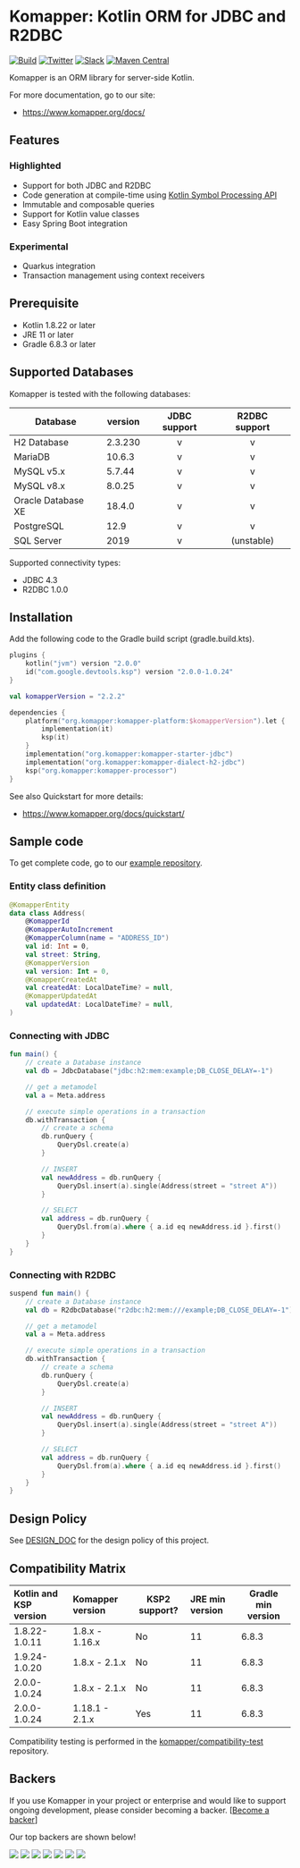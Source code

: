 Komapper: Kotlin ORM for JDBC and R2DBC
========================================

[![Build](https://github.com/komapper/komapper/actions/workflows/build.yml/badge.svg)](https://github.com/komapper/komapper/actions/workflows/build.yml)
[![Twitter](https://img.shields.io/badge/News-@komapper-0071BC.svg?style=flat&logo=twitter)](https://twitter.com/komapper)
[![Slack](https://img.shields.io/badge/Chat-%23komapper-yellow.svg?style=flat&logo=slack)](https://kotlinlang.slack.com/messages/komapper/)
[![Maven Central](https://img.shields.io/maven-central/v/org.komapper/komapper-platform)](https://search.maven.org/artifact/org.komapper/komapper-platform)

Komapper is an ORM library for server-side Kotlin.

For more documentation, go to our site:  
- https://www.komapper.org/docs/

## Features

### Highlighted

- Support for both JDBC and R2DBC
- Code generation at compile-time using [Kotlin Symbol Processing API](https://github.com/google/ksp)
- Immutable and composable queries
- Support for Kotlin value classes
- Easy Spring Boot integration

### Experimental

- Quarkus integration
- Transaction management using context receivers

## Prerequisite

- Kotlin 1.8.22 or later
- JRE 11 or later
- Gradle 6.8.3 or later

## Supported Databases

Komapper is tested with the following databases:

| Database           | version | JDBC support | R2DBC support |
|--------------------|---------|:------------:|:-------------:|
| H2 Database        | 2.3.230 |      v       |       v       |
| MariaDB            | 10.6.3  |      v       |       v       |
| MySQL v5.x         | 5.7.44  |      v       |       v       |
| MySQL v8.x         | 8.0.25  |      v       |       v       |
| Oracle Database XE | 18.4.0  |      v       |       v       |
| PostgreSQL         | 12.9    |      v       |       v       |
| SQL Server         | 2019    |      v       |  (unstable)   |

Supported connectivity types:

- JDBC 4.3
- R2DBC 1.0.0

## Installation

Add the following code to the Gradle build script (gradle.build.kts).

```kotlin
plugins {
    kotlin("jvm") version "2.0.0"
    id("com.google.devtools.ksp") version "2.0.0-1.0.24"
}

val komapperVersion = "2.2.2"

dependencies {
    platform("org.komapper:komapper-platform:$komapperVersion").let {
        implementation(it)
        ksp(it)
    }
    implementation("org.komapper:komapper-starter-jdbc")
    implementation("org.komapper:komapper-dialect-h2-jdbc")
    ksp("org.komapper:komapper-processor")
}
```

See also Quickstart for more details:

- https://www.komapper.org/docs/quickstart/

## Sample code

To get complete code, go to our [example repository](https://github.com/komapper/komapper-examples).

### Entity class definition

```kotlin
@KomapperEntity
data class Address(
    @KomapperId
    @KomapperAutoIncrement
    @KomapperColumn(name = "ADDRESS_ID")
    val id: Int = 0,
    val street: String,
    @KomapperVersion
    val version: Int = 0,
    @KomapperCreatedAt
    val createdAt: LocalDateTime? = null,
    @KomapperUpdatedAt
    val updatedAt: LocalDateTime? = null,
)
```

### Connecting with JDBC

```kotlin
fun main() {
    // create a Database instance
    val db = JdbcDatabase("jdbc:h2:mem:example;DB_CLOSE_DELAY=-1")

    // get a metamodel
    val a = Meta.address

    // execute simple operations in a transaction
    db.withTransaction {
        // create a schema
        db.runQuery {
            QueryDsl.create(a)
        }

        // INSERT
        val newAddress = db.runQuery {
            QueryDsl.insert(a).single(Address(street = "street A"))
        }

        // SELECT
        val address = db.runQuery {
            QueryDsl.from(a).where { a.id eq newAddress.id }.first()
        }
    }
}
```

### Connecting with R2DBC
```kotlin
suspend fun main() {
    // create a Database instance
    val db = R2dbcDatabase("r2dbc:h2:mem:///example;DB_CLOSE_DELAY=-1")

    // get a metamodel
    val a = Meta.address

    // execute simple operations in a transaction
    db.withTransaction {
        // create a schema
        db.runQuery {
            QueryDsl.create(a)
        }

        // INSERT
        val newAddress = db.runQuery {
            QueryDsl.insert(a).single(Address(street = "street A"))
        }

        // SELECT
        val address = db.runQuery {
            QueryDsl.from(a).where { a.id eq newAddress.id }.first()
        }
    }
}
```

## Design Policy

See [DESIGN_DOC](DESIGN_DOC.md) for the design policy of this project.

## Compatibility Matrix

| Kotlin and KSP version | Komapper version | KSP2 support? | JRE min version | Gradle min version |
|:-----------------------|:-----------------|---------------|:----------------|--------------------|
| 1.8.22-1.0.11          | 1.8.x - 1.16.x   | No            | 11              | 6.8.3              |
| 1.9.24-1.0.20          | 1.8.x - 2.1.x    | No            | 11              | 6.8.3              |
| 2.0.0-1.0.24           | 1.8.x - 2.1.x    | No            | 11              | 6.8.3              |
| 2.0.0-1.0.24           | 1.18.1 - 2.1.x   | Yes           | 11              | 6.8.3              |

Compatibility testing is performed in the [komapper/compatibility-test](https://github.com/komapper/compatibility-test/) repository.

## Backers

If you use Komapper in your project or enterprise and would like to support ongoing development, 
please consider becoming a backer. [[Become a backer](https://opencollective.com/komapper#category-CONTRIBUTE)]

Our top backers are shown below!

<a href="https://opencollective.com/komapper/backer/0/website" target="_blank"><img src="https://opencollective.com/komapper/backer/0/avatar.svg"></a>
<a href="https://opencollective.com/komapper/backer/1/website" target="_blank"><img src="https://opencollective.com/komapper/backer/1/avatar.svg"></a>
<a href="https://opencollective.com/komapper/backer/2/website" target="_blank"><img src="https://opencollective.com/komapper/backer/2/avatar.svg"></a>
<a href="https://opencollective.com/komapper/backer/3/website" target="_blank"><img src="https://opencollective.com/komapper/backer/3/avatar.svg"></a>
<a href="https://opencollective.com/komapper/backer/4/website" target="_blank"><img src="https://opencollective.com/komapper/backer/4/avatar.svg"></a>
<a href="https://opencollective.com/komapper/backer/5/website" target="_blank"><img src="https://opencollective.com/komapper/backer/5/avatar.svg"></a>
<a href="https://opencollective.com/komapper/backer/6/website" target="_blank"><img src="https://opencollective.com/komapper/backer/6/avatar.svg"></a>

